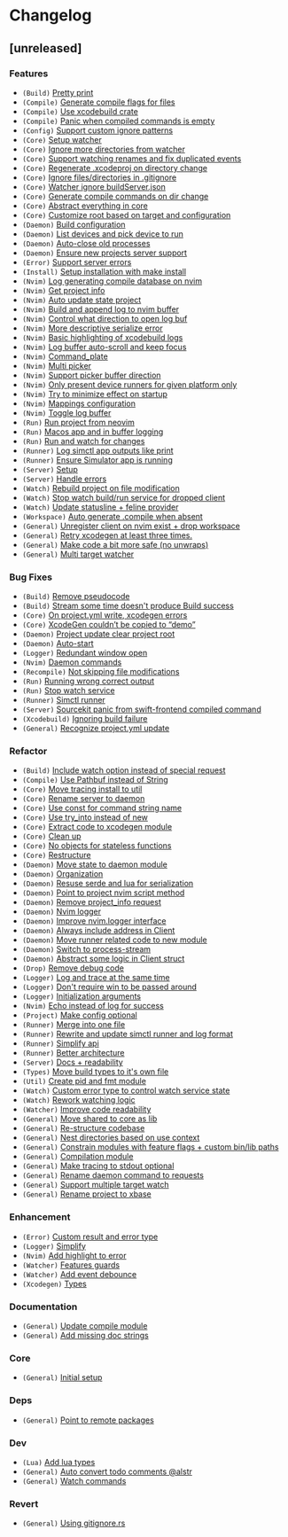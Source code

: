 # Changelog
## [unreleased]
### <!-- 0 -->Features
- `(Build)` <a href="https://github.com/tami5/xbase/commit/611ef4d"> Pretty print</a>
- `(Compile)` <a href="https://github.com/tami5/xbase/commit/8855851"> Generate compile flags for files</a>
- `(Compile)` <a href="https://github.com/tami5/xbase/commit/96b44f4"> Use xcodebuild crate</a>
- `(Compile)` <a href="https://github.com/tami5/xbase/commit/8324260"> Panic when compiled commands is empty</a>
- `(Config)` <a href="https://github.com/tami5/xbase/commit/845d62c"> Support custom ignore patterns</a>
- `(Core)` <a href="https://github.com/tami5/xbase/commit/184723e"> Setup watcher</a>
- `(Core)` <a href="https://github.com/tami5/xbase/commit/7e83a55"> Ignore more directories from watcher</a>
- `(Core)` <a href="https://github.com/tami5/xbase/commit/03eece2"> Support watching renames and fix duplicated events</a>
- `(Core)` <a href="https://github.com/tami5/xbase/commit/f161028"> Regenerate .xcodeproj on directory change</a>
- `(Core)` <a href="https://github.com/tami5/xbase/commit/c0df81c"> Ignore files/directories in .gitignore</a>
- `(Core)` <a href="https://github.com/tami5/xbase/commit/1d0f012"> Watcher ignore buildServer.json</a>
- `(Core)` <a href="https://github.com/tami5/xbase/commit/8d7a704"> Generate compile commands on dir change</a>
- `(Core)` <a href="https://github.com/tami5/xbase/commit/b0362ee"> Abstract everything in core</a>
- `(Core)` <a href="https://github.com/tami5/xbase/commit/438cf5a"> Customize root based on target and configuration</a>
- `(Daemon)` <a href="https://github.com/tami5/xbase/commit/8798b62"> Build configuration</a>
- `(Daemon)` <a href="https://github.com/tami5/xbase/commit/45baa47"> List devices and pick device to run</a>
- `(Daemon)` <a href="https://github.com/tami5/xbase/commit/9288671"> Auto-close old processes</a>
- `(Daemon)` <a href="https://github.com/tami5/xbase/commit/38f14e4"> Ensure new projects server support</a>
- `(Error)` <a href="https://github.com/tami5/xbase/commit/0f54252"> Support server errors</a>
- `(Install)` <a href="https://github.com/tami5/xbase/commit/3d32fbb"> Setup installation with make install</a>
- `(Nvim)` <a href="https://github.com/tami5/xbase/commit/d5226d0"> Log generating compile database on nvim</a>
- `(Nvim)` <a href="https://github.com/tami5/xbase/commit/12336ff"> Get project info</a>
- `(Nvim)` <a href="https://github.com/tami5/xbase/commit/56c8326"> Auto update state project</a>
- `(Nvim)` <a href="https://github.com/tami5/xbase/commit/a9eede7"> Build and append log to nvim buffer</a>
- `(Nvim)` <a href="https://github.com/tami5/xbase/commit/a6d7251"> Control what direction to open log buf</a>
- `(Nvim)` <a href="https://github.com/tami5/xbase/commit/9b888d9"> More descriptive serialize error</a>
- `(Nvim)` <a href="https://github.com/tami5/xbase/commit/652ef19"> Basic highlighting of xcodebuild logs</a>
- `(Nvim)` <a href="https://github.com/tami5/xbase/commit/0e41b62"> Log buffer auto-scroll and keep focus</a>
- `(Nvim)` <a href="https://github.com/tami5/xbase/commit/21a9674"> Command_plate</a>
- `(Nvim)` <a href="https://github.com/tami5/xbase/commit/1f08a63"> Multi picker</a>
- `(Nvim)` <a href="https://github.com/tami5/xbase/commit/0dcd297"> Support picker buffer direction</a>
- `(Nvim)` <a href="https://github.com/tami5/xbase/commit/2487351"> Only present device runners for given platform only</a>
- `(Nvim)` <a href="https://github.com/tami5/xbase/commit/bf13348"> Try to minimize effect on startup</a>
- `(Nvim)` <a href="https://github.com/tami5/xbase/commit/85ebe86"> Mappings configuration</a>
- `(Nvim)` <a href="https://github.com/tami5/xbase/commit/8059b24"> Toggle log buffer</a>
- `(Run)` <a href="https://github.com/tami5/xbase/commit/a0531a3"> Run project from neovim</a>
- `(Run)` <a href="https://github.com/tami5/xbase/commit/de4feb1"> Macos app and in buffer logging</a>
- `(Run)` <a href="https://github.com/tami5/xbase/commit/a7ec630"> Run and watch for changes</a>
- `(Runner)` <a href="https://github.com/tami5/xbase/commit/78ea10e"> Log simctl app outputs like print</a>
- `(Runner)` <a href="https://github.com/tami5/xbase/commit/710f450"> Ensure Simulator app is running</a>
- `(Server)` <a href="https://github.com/tami5/xbase/commit/1834662"> Setup</a>
- `(Server)` <a href="https://github.com/tami5/xbase/commit/3f6428e"> Handle errors</a>
- `(Watch)` <a href="https://github.com/tami5/xbase/commit/2d1123e"> Rebuild project on file modification</a>
- `(Watch)` <a href="https://github.com/tami5/xbase/commit/10436b2"> Stop watch build/run service for dropped client</a>
- `(Watch)` <a href="https://github.com/tami5/xbase/commit/b8b74a1"> Update statusline + feline provider</a>
- `(Workspace)` <a href="https://github.com/tami5/xbase/commit/d256c49"> Auto generate .compile when absent</a>
- `(General)` <a href="https://github.com/tami5/xbase/commit/4543d31"> Unregister client on nvim exist + drop workspace</a>
- `(General)` <a href="https://github.com/tami5/xbase/commit/7822b4a"> Retry xcodegen at least three times.</a>
- `(General)` <a href="https://github.com/tami5/xbase/commit/b3bc94b"> Make code a bit more safe (no unwraps)</a>
- `(General)` <a href="https://github.com/tami5/xbase/commit/04ba828"> Multi target watcher</a>
### <!-- 1 -->Bug Fixes
- `(Build)` <a href="https://github.com/tami5/xbase/commit/31abafa"> Remove pseudocode</a>
- `(Build)` <a href="https://github.com/tami5/xbase/commit/7392cfa"> Stream some time doesn't produce Build success</a>
- `(Core)` <a href="https://github.com/tami5/xbase/commit/d9c0296"> On project.yml write, xcodegen errors</a>
- `(Core)` <a href="https://github.com/tami5/xbase/commit/65a5654"> XcodeGen couldn’t be copied to “demo”</a>
- `(Daemon)` <a href="https://github.com/tami5/xbase/commit/ef16dc4"> Project update clear project root</a>
- `(Daemon)` <a href="https://github.com/tami5/xbase/commit/737b7db"> Auto-start</a>
- `(Logger)` <a href="https://github.com/tami5/xbase/commit/e0235a7"> Redundant window open</a>
- `(Nvim)` <a href="https://github.com/tami5/xbase/commit/d8d4ef3"> Daemon commands</a>
- `(Recompile)` <a href="https://github.com/tami5/xbase/commit/4abadd6"> Not skipping file modifications</a>
- `(Run)` <a href="https://github.com/tami5/xbase/commit/a3a8edd"> Running wrong correct output</a>
- `(Run)` <a href="https://github.com/tami5/xbase/commit/a0014e0"> Stop watch service</a>
- `(Runner)` <a href="https://github.com/tami5/xbase/commit/0f26775"> Simctl runner</a>
- `(Server)` <a href="https://github.com/tami5/xbase/commit/697d99f"> Sourcekit panic from swift-frontend compiled command</a>
- `(Xcodebuild)` <a href="https://github.com/tami5/xbase/commit/a366584"> Ignoring build failure</a>
- `(General)` <a href="https://github.com/tami5/xbase/commit/9b53d44"> Recognize project.yml update</a>
### <!-- 2 -->Refactor
- `(Build)` <a href="https://github.com/tami5/xbase/commit/ccada27"> Include watch option instead of special request</a>
- `(Compile)` <a href="https://github.com/tami5/xbase/commit/ec35b61"> Use Pathbuf instead of String</a>
- `(Core)` <a href="https://github.com/tami5/xbase/commit/0c21e7b"> Move tracing install to util</a>
- `(Core)` <a href="https://github.com/tami5/xbase/commit/ad1fffd"> Rename server to daemon</a>
- `(Core)` <a href="https://github.com/tami5/xbase/commit/08d1aed"> Use const for command string name</a>
- `(Core)` <a href="https://github.com/tami5/xbase/commit/8694c47"> Use try_into instead of new</a>
- `(Core)` <a href="https://github.com/tami5/xbase/commit/a201b2e"> Extract code to xcodegen module</a>
- `(Core)` <a href="https://github.com/tami5/xbase/commit/48ad009"> Clean up</a>
- `(Core)` <a href="https://github.com/tami5/xbase/commit/3dd984b"> No objects for stateless functions</a>
- `(Core)` <a href="https://github.com/tami5/xbase/commit/1df0668"> Restructure</a>
- `(Daemon)` <a href="https://github.com/tami5/xbase/commit/96059c4"> Move state to daemon module</a>
- `(Daemon)` <a href="https://github.com/tami5/xbase/commit/be4b5ed"> Organization</a>
- `(Daemon)` <a href="https://github.com/tami5/xbase/commit/e1ac069"> Resuse serde and lua for serialization</a>
- `(Daemon)` <a href="https://github.com/tami5/xbase/commit/3835680"> Point to project nvim script method</a>
- `(Daemon)` <a href="https://github.com/tami5/xbase/commit/5b635da"> Remove project_info request</a>
- `(Daemon)` <a href="https://github.com/tami5/xbase/commit/7307641"> Nvim logger</a>
- `(Daemon)` <a href="https://github.com/tami5/xbase/commit/73cbaf2"> Improve nvim.logger interface</a>
- `(Daemon)` <a href="https://github.com/tami5/xbase/commit/1139fcc"> Always include address in Client</a>
- `(Daemon)` <a href="https://github.com/tami5/xbase/commit/b7a947a"> Move runner related code to new module</a>
- `(Daemon)` <a href="https://github.com/tami5/xbase/commit/15b4c1c"> Switch to process-stream</a>
- `(Daemon)` <a href="https://github.com/tami5/xbase/commit/6ee4138"> Abstract some logic in Client struct</a>
- `(Drop)` <a href="https://github.com/tami5/xbase/commit/4debb3b"> Remove debug code</a>
- `(Logger)` <a href="https://github.com/tami5/xbase/commit/fa52bf5"> Log and trace at the same time</a>
- `(Logger)` <a href="https://github.com/tami5/xbase/commit/0cc1e09"> Don't require win to be passed around</a>
- `(Logger)` <a href="https://github.com/tami5/xbase/commit/d6e9ffb"> Initialization arguments</a>
- `(Nvim)` <a href="https://github.com/tami5/xbase/commit/db76c64"> Echo instead of log for success</a>
- `(Project)` <a href="https://github.com/tami5/xbase/commit/61b955d"> Make config optional</a>
- `(Runner)` <a href="https://github.com/tami5/xbase/commit/9326c3b"> Merge into one file</a>
- `(Runner)` <a href="https://github.com/tami5/xbase/commit/295d8b1"> Rewrite and update simctl runner and log format</a>
- `(Runner)` <a href="https://github.com/tami5/xbase/commit/0313b76"> Simplify api</a>
- `(Runner)` <a href="https://github.com/tami5/xbase/commit/7245899"> Better architecture</a>
- `(Server)` <a href="https://github.com/tami5/xbase/commit/4aacd34"> Docs + readability</a>
- `(Types)` <a href="https://github.com/tami5/xbase/commit/e7915e8"> Move build types to it's own file</a>
- `(Util)` <a href="https://github.com/tami5/xbase/commit/5a4a79b"> Create pid and fmt module</a>
- `(Watch)` <a href="https://github.com/tami5/xbase/commit/79cfc15"> Custom error type to control watch service state</a>
- `(Watch)` <a href="https://github.com/tami5/xbase/commit/c3df803"> Rework watching logic</a>
- `(Watcher)` <a href="https://github.com/tami5/xbase/commit/b3972f7"> Improve code readability</a>
- `(General)` <a href="https://github.com/tami5/xbase/commit/970932c"> Move shared to core as lib</a>
- `(General)` <a href="https://github.com/tami5/xbase/commit/17612be"> Re-structure codebase</a>
- `(General)` <a href="https://github.com/tami5/xbase/commit/90755c8"> Nest directories based on use context</a>
- `(General)` <a href="https://github.com/tami5/xbase/commit/a5c42fa"> Constrain modules with feature flags + custom bin/lib paths</a>
- `(General)` <a href="https://github.com/tami5/xbase/commit/a00ac2e"> Compilation module</a>
- `(General)` <a href="https://github.com/tami5/xbase/commit/8dd319e"> Make tracing to stdout optional</a>
- `(General)` <a href="https://github.com/tami5/xbase/commit/7da58b6"> Rename daemon command to requests</a>
- `(General)` <a href="https://github.com/tami5/xbase/commit/8430976"> Support multiple target watch</a>
- `(General)` <a href="https://github.com/tami5/xbase/commit/33e2528"> Rename project to xbase</a>
### <!-- 3 -->Enhancement
- `(Error)` <a href="https://github.com/tami5/xbase/commit/b3f90e2"> Custom result and error type</a>
- `(Logger)` <a href="https://github.com/tami5/xbase/commit/78f587d"> Simplify</a>
- `(Nvim)` <a href="https://github.com/tami5/xbase/commit/8ca628e"> Add highlight to error</a>
- `(Watcher)` <a href="https://github.com/tami5/xbase/commit/af1a390"> Features guards</a>
- `(Watcher)` <a href="https://github.com/tami5/xbase/commit/18697f0"> Add event debounce</a>
- `(Xcodegen)` <a href="https://github.com/tami5/xbase/commit/2238bb6"> Types</a>
### Documentation
- `(General)` <a href="https://github.com/tami5/xbase/commit/7045049"> Update compile module</a>
- `(General)` <a href="https://github.com/tami5/xbase/commit/315f62d"> Add missing doc strings</a>
### Core
- `(General)` <a href="https://github.com/tami5/xbase/commit/87d36fd"> Initial setup</a>
### Deps
- `(General)` <a href="https://github.com/tami5/xbase/commit/8de6112"> Point to remote packages</a>
### Dev
- `(Lua)` <a href="https://github.com/tami5/xbase/commit/cc06934"> Add lua types</a>
- `(General)` <a href="https://github.com/tami5/xbase/commit/a87a4ff"> Auto convert todo comments @alstr</a>
- `(General)` <a href="https://github.com/tami5/xbase/commit/0b86ef7"> Watch commands</a>
### Revert
- `(General)` <a href="https://github.com/tami5/xbase/commit/5d382fe"> Using gitignore.rs</a>

